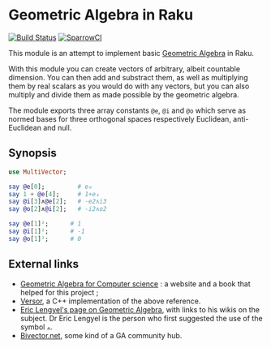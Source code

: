 Geometric Algebra in Raku
===========================

[![Build Status](https://travis-ci.org/grondilu/clifford.svg)](https://travis-ci.org/grondilu/clifford)
[![SparrowCI](https://ci.sparrowhub.io/project/gh-grondilu-clifford/badge)](https://ci.sparrowhub.io)

This module is an attempt to implement basic [Geometric
Algebra](http://en.wikipedia.org/wiki/Geometric_Algebra) in Raku.

With this module you can create vectors of arbitrary, albeit countable
dimension.  You can then add and substract them, as well as multiplying them by
real scalars as you would do with any vectors, but you can also multiply and
divide them as made possible by the geometric algebra.

The module exports three array constants `@e`, `@i` and `@o`
which serve as normed bases for three orthogonal spaces respectively
Euclidean, anti-Euclidean and null.

Synopsis
--------

```raku
use MultiVector;

say @e[0];         # e₀
say 1 + @e[4];     # 1+e₄
say @i[3]∧@e[2];   # -e2∧i3
say @o[2]∧@i[2];   # -i2∧o2

say @e[1]²;      # 1
say @i[1]²;      # -1
say @o[1]²;      # 0
```

External links
--------------

* [Geometric Algebra for Computer science](http://www.geometricalgebra.net) : a
  website and a book that helped for this project ;
* [Versor](https://github.com/wolftype/versor), a C++ implementation of the
  above reference.
* [Eric Lengyel's page on Geometric Algebra](https://projectivegeometricalgebra.org/),
  with links to his wikis on the subject.  Dr Eric Lengyel is the person who
  first suggested the use of the symbol `⟑`.
* [Bivector.net](https://bivector.net/), some kind of a GA community hub.

